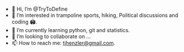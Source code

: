- 👋 Hi, I’m @TryToDefine
- 👀 I’m interested in trampoline sports, hiking, Political discussions and coding 🏟. 
- 🌱 I’m currently learning python, git and statistics.
- 💞️ I’m looking to collaborate on ... 
- 📫 How to reach me: tjhenzler@gmail.com.

<!---
TryToDefine/TryToDefine is a ✨ special ✨ repository because its `README.md` (this file) appears on your GitHub profile.
You can click the Preview link to take a look at your changes.
--->
